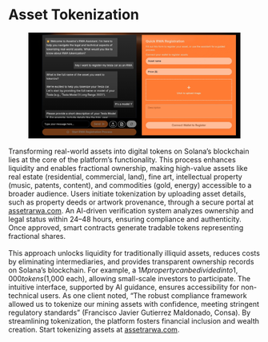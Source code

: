 # Asset Tokenization

<figure><img src=".gitbook/assets/Screenshot_20250508_162606_Chrome.jpg" alt=""><figcaption></figcaption></figure>

Transforming real-world assets into digital tokens on Solana’s blockchain lies at the core of the platform’s functionality. This process enhances liquidity and enables fractional ownership, making high-value assets like real estate (residential, commercial, land), fine art, intellectual property (music, patents, content), and commodities (gold, energy) accessible to a broader audience. Users initiate tokenization by uploading asset details, such as property deeds or artwork provenance, through a secure portal at [assetrarwa.com](https://assetrarwa.com). An AI-driven verification system analyzes ownership and legal status within 24–48 hours, ensuring compliance and authenticity. Once approved, smart contracts generate tradable tokens representing fractional shares.\
\
This approach unlocks liquidity for traditionally illiquid assets, reduces costs by eliminating intermediaries, and provides transparent ownership records on Solana’s blockchain. For example, a $1M property can be divided into 1,000 tokens ($1,000 each), allowing small-scale investors to participate. The intuitive interface, supported by AI guidance, ensures accessibility for non-technical users. As one client noted, “The robust compliance framework allowed us to tokenize our mining assets with confidence, meeting stringent regulatory standards” (Francisco Javier Gutierrez Maldonado, Consa). By streamlining tokenization, the platform fosters financial inclusion and wealth creation. Start tokenizing assets at [assetrarwa.com](https://assetrarwa.com).
